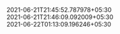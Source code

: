 2021-06-21T21:45:52.787978+05:30<br>
2021-06-21T21:46:09.092009+05:30<br>
2021-06-22T01:13:09.196246+05:30<br>
